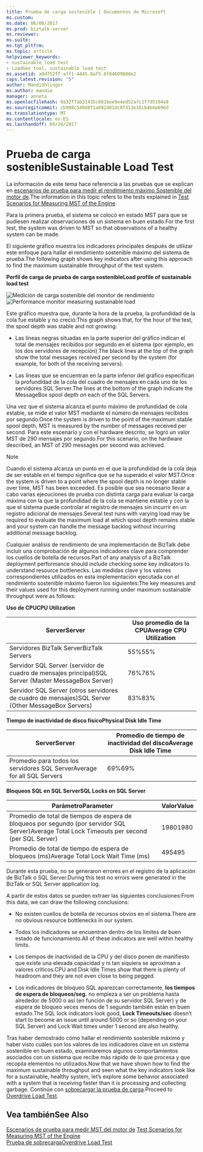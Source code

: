 ```yaml
---
title: Prueba de carga sostenible | Documentos de Microsoft
ms.custom: 
ms.date: 06/08/2017
ms.prod: biztalk-server
ms.reviewer: 
ms.suite: 
ms.tgt_pltfrm: 
ms.topic: article
helpviewer_keywords:
- sustainable load test
- LoadGen tool, sustainable load test
ms.assetid: a9d752ff-aff1-4445-8af5-8f84609880e2
caps.latest.revision: "5"
author: MandiOhlinger
ms.author: mandia
manager: anneta
ms.openlocfilehash: 0a32f7ab31435cb81bee9e4ed52afc1f7d5194e8
ms.sourcegitcommit: cb908c540d8f1a692d01dc8f313e16cb4b4e696d
ms.translationtype: MT
ms.contentlocale: es-ES
ms.lasthandoff: 09/20/2017
---
```

# <a name="sustainable-load-test"></a><span data-ttu-id="858c2-102">Prueba de carga sostenible</span><span class="sxs-lookup"><span data-stu-id="858c2-102">Sustainable Load Test</span></span>
<span data-ttu-id="858c2-103">La información de este tema hace referencia a las pruebas que se explican en [escenarios de prueba para medir el rendimiento máximo Sostenible del motor de](../core/test-scenarios-for-measuring-mst-of-the-engine.md).</span><span class="sxs-lookup"><span data-stu-id="858c2-103">The information in this topic refers to the tests explained in [Test Scenarios for Measuring MST of the Engine](../core/test-scenarios-for-measuring-mst-of-the-engine.md).</span></span>  
  
 <span data-ttu-id="858c2-104">Para la primera prueba, el sistema se colocó en estado MST para que se pudiesen realizar observaciones de un sistema en buen estado.</span><span class="sxs-lookup"><span data-stu-id="858c2-104">For the first test, the system was driven to MST so that observations of a healthy system can be made.</span></span>  
  
 <span data-ttu-id="858c2-105">El siguiente gráfico muestra los indicadores principales después de utilizar este enfoque para hallar el rendimiento sostenible máximo del sistema de prueba.</span><span class="sxs-lookup"><span data-stu-id="858c2-105">The following graph shows key indicators after using this approach to find the maximum sustainable throughput of the test system.</span></span>  
  
 <span data-ttu-id="858c2-106">**Perfil de carga de prueba de carga sostenible**</span><span class="sxs-lookup"><span data-stu-id="858c2-106">**Load profile of sustainable load test**</span></span>  
  
 <span data-ttu-id="858c2-107">![Medición de carga sostenible del monitor de rendimiento](../core/media/bts06-sustainable-load.gif "BTS06_Sustainable_Load")</span><span class="sxs-lookup"><span data-stu-id="858c2-107">![Performance monitor measuring sustainable load](../core/media/bts06-sustainable-load.gif "BTS06_Sustainable_Load")</span></span>  
  
 <span data-ttu-id="858c2-108">Este gráfico muestra que, durante la hora de la prueba, la profundidad de la cola fue estable y no creció:</span><span class="sxs-lookup"><span data-stu-id="858c2-108">This graph shows that, for the hour of the test, the spool depth was stable and not growing:</span></span>  
  
-   <span data-ttu-id="858c2-109">Las líneas negras situadas en la parte superior del gráfico indican el total de mensajes recibidos por segundo en el sistema (por ejemplo, en los dos servidores de recepción).</span><span class="sxs-lookup"><span data-stu-id="858c2-109">The black lines at the top of the graph show the total messages received per second by the system (for example, for both of the receiving servers).</span></span>  
  
-   <span data-ttu-id="858c2-110">Las líneas que se encuentran en la parte inferior del gráfico especifican la profundidad de la cola del cuadro de mensajes en cada uno de los servidores SQL Server.</span><span class="sxs-lookup"><span data-stu-id="858c2-110">The lines at the bottom of the graph indicate the MessageBox spool depth on each of the SQL Servers.</span></span>  
  
 <span data-ttu-id="858c2-111">Una vez que el sistema alcanza el punto máximo de profundidad de cola estable, se mide el valor MST mediante el número de mensajes recibidos por segundo.</span><span class="sxs-lookup"><span data-stu-id="858c2-111">Once the system is driven to the point of the maximum stable spool depth, MST is measured by the number of messages received per second.</span></span> <span data-ttu-id="858c2-112">Para este escenario y con el hardware descrito, se logró un valor MST de 290 mensajes por segundo.</span><span class="sxs-lookup"><span data-stu-id="858c2-112">For this scenario, on the hardware described, an MST of 290 messages per second was achieved.</span></span>  
  
> [!NOTE]
>  <span data-ttu-id="858c2-113">Cuando el sistema alcanza un punto en el que la profundidad de la cola deja de ser estable en el tiempo significa que se ha superado el valor MST.</span><span class="sxs-lookup"><span data-stu-id="858c2-113">Once the system is driven to a point where the spool depth is no longer stable over time, MST has been exceeded.</span></span> <span data-ttu-id="858c2-114">Es posible que sea necesario llevar a cabo varias ejecuciones de prueba con distinta carga para evaluar la carga máxima con la que la profundidad de la cola se mantiene estable y con la que el sistema puede controlar el registro de mensajes sin incurrir en un registro adicional de mensajes.</span><span class="sxs-lookup"><span data-stu-id="858c2-114">Several test runs with varying load may be required to evaluate the maximum load at which spool depth remains stable and your system can handle the message backlog without incurring additional message backlog.</span></span>  
  
 <span data-ttu-id="858c2-115">Cualquier análisis de rendimiento de una implementación de BizTalk debe incluir una comprobación de algunos indicadores clave para comprender los cuellos de botella de recursos.</span><span class="sxs-lookup"><span data-stu-id="858c2-115">Part of any analysis of a BizTalk deployment performance should include checking some key indicators to understand resource bottlenecks.</span></span> <span data-ttu-id="858c2-116">Las medidas clave y los valores correspondientes utilizados en esta implementación ejecutada con el rendimiento sostenible máximo fueron los siguientes:</span><span class="sxs-lookup"><span data-stu-id="858c2-116">The key measures and their values used for this deployment running under maximum sustainable throughput were as follows:</span></span>  
  
 <span data-ttu-id="858c2-117">**Uso de CPU**</span><span class="sxs-lookup"><span data-stu-id="858c2-117">**CPU Utilization**</span></span>  
  
|<span data-ttu-id="858c2-118">Server</span><span class="sxs-lookup"><span data-stu-id="858c2-118">Server</span></span>|<span data-ttu-id="858c2-119">Uso promedio de la CPU</span><span class="sxs-lookup"><span data-stu-id="858c2-119">Average CPU Utilization</span></span>|  
|------------|-----------------------------|  
|<span data-ttu-id="858c2-120">Servidores BizTalk Server</span><span class="sxs-lookup"><span data-stu-id="858c2-120">BizTalk Servers</span></span>|<span data-ttu-id="858c2-121">55%</span><span class="sxs-lookup"><span data-stu-id="858c2-121">55%</span></span>|  
|<span data-ttu-id="858c2-122">Servidor SQL Server (servidor de cuadro de mensajes principal)</span><span class="sxs-lookup"><span data-stu-id="858c2-122">SQL Server (Master MessageBox Server)</span></span>|<span data-ttu-id="858c2-123">76%</span><span class="sxs-lookup"><span data-stu-id="858c2-123">76%</span></span>|  
|<span data-ttu-id="858c2-124">Servidor SQL Server (otros servidores de cuadro de mensajes)</span><span class="sxs-lookup"><span data-stu-id="858c2-124">SQL Server (Other MessageBox Servers)</span></span>|<span data-ttu-id="858c2-125">83%</span><span class="sxs-lookup"><span data-stu-id="858c2-125">83%</span></span>|  
  
 <span data-ttu-id="858c2-126">**Tiempo de inactividad de disco físico**</span><span class="sxs-lookup"><span data-stu-id="858c2-126">**Physical Disk Idle Time**</span></span>  
  
|<span data-ttu-id="858c2-127">Server</span><span class="sxs-lookup"><span data-stu-id="858c2-127">Server</span></span>|<span data-ttu-id="858c2-128">Promedio de tiempo de inactividad del disco</span><span class="sxs-lookup"><span data-stu-id="858c2-128">Average Disk Idle Time</span></span>|  
|------------|----------------------------|  
|<span data-ttu-id="858c2-129">Promedio para todos los servidores SQL Server</span><span class="sxs-lookup"><span data-stu-id="858c2-129">Average for all SQL Servers</span></span>|<span data-ttu-id="858c2-130">69%</span><span class="sxs-lookup"><span data-stu-id="858c2-130">69%</span></span>|  
  
 <span data-ttu-id="858c2-131">**Bloqueos SQL en SQL Server**</span><span class="sxs-lookup"><span data-stu-id="858c2-131">**SQL Locks on SQL Server**</span></span>  
  
|<span data-ttu-id="858c2-132">Parámetro</span><span class="sxs-lookup"><span data-stu-id="858c2-132">Parameter</span></span>|<span data-ttu-id="858c2-133">Valor</span><span class="sxs-lookup"><span data-stu-id="858c2-133">Value</span></span>|  
|---------------|-----------|  
|<span data-ttu-id="858c2-134">Promedio de total de tiempos de espera de bloqueos por segundo (por servidor SQL Server)</span><span class="sxs-lookup"><span data-stu-id="858c2-134">Average Total Lock Timeouts per second (per SQL Server)</span></span>|<span data-ttu-id="858c2-135">1980</span><span class="sxs-lookup"><span data-stu-id="858c2-135">1980</span></span>|  
|<span data-ttu-id="858c2-136">Promedio de total de tiempo de espera de bloqueos (ms)</span><span class="sxs-lookup"><span data-stu-id="858c2-136">Average Total Lock Wait Time (ms)</span></span>|<span data-ttu-id="858c2-137">495</span><span class="sxs-lookup"><span data-stu-id="858c2-137">495</span></span>|  
  
 <span data-ttu-id="858c2-138">Durante esta prueba, no se generaron errores en el registro de la aplicación de BizTalk o SQL Server.</span><span class="sxs-lookup"><span data-stu-id="858c2-138">During this test no errors were generated in the BizTalk or SQL Server application log.</span></span>  
  
 <span data-ttu-id="858c2-139">A partir de estos datos se pueden extraer las siguientes conclusiones:</span><span class="sxs-lookup"><span data-stu-id="858c2-139">From this data, we can draw the following conclusions:</span></span>  
  
-   <span data-ttu-id="858c2-140">No existen cuellos de botella de recursos obvios en el sistema.</span><span class="sxs-lookup"><span data-stu-id="858c2-140">There are no obvious resource bottlenecks in our system.</span></span>  
  
-   <span data-ttu-id="858c2-141">Todos los indicadores se encuentran dentro de los límites de buen estado de funcionamiento.</span><span class="sxs-lookup"><span data-stu-id="858c2-141">All of these indicators are well within healthy limits.</span></span>  
  
-   <span data-ttu-id="858c2-142">Los tiempos de inactividad de la CPU y del disco ponen de manifiesto que existe una elevada capacidad y ni tan siquiera se aproximan a valores críticos.</span><span class="sxs-lookup"><span data-stu-id="858c2-142">CPU and Disk Idle Times show that there is plenty of headroom and they are not even close to being pegged.</span></span>  
  
-   <span data-ttu-id="858c2-143">Los indicadores de bloqueo SQL aparezcan correctamente, **los tiempos de espera de bloqueos/seg.** no empieza a ser un problema hasta alrededor de 5000 o así (en función de su servidor SQL Server) y de espera de bloqueo veces menos de 1 segundo también están en buen estado.</span><span class="sxs-lookup"><span data-stu-id="858c2-143">The SQL lock indicators look good, **Lock Timeouts/sec** doesn’t start to become an issue until around 5000 or so (depending on your SQL Server) and Lock Wait times under 1 second are also healthy.</span></span>  
  
 <span data-ttu-id="858c2-144">Tras haber demostrado cómo hallar el rendimiento sostenible máximo y haber visto cuáles son los valores de los indicadores clave en un sistema sostenible en buen estado, examinaremos algunos comportamientos asociados con un sistema que recibe más rápido de lo que procesa y que recopila elementos no utilizados.</span><span class="sxs-lookup"><span data-stu-id="858c2-144">Now that we have shown how to find the maximum sustainable throughput and seen what the key indicators look like for a sustainable, healthy system, let’s explore some behavior associated with a system that is receiving faster than it is processing and collecting garbage.</span></span> <span data-ttu-id="858c2-145">Continúe con [sobrecargar la prueba de carga](../core/overdrive-load-test.md).</span><span class="sxs-lookup"><span data-stu-id="858c2-145">Proceed to [Overdrive Load Test](../core/overdrive-load-test.md).</span></span>  
  
## <a name="see-also"></a><span data-ttu-id="858c2-146">Vea también</span><span class="sxs-lookup"><span data-stu-id="858c2-146">See Also</span></span>  
 <span data-ttu-id="858c2-147">[Escenarios de prueba para medir MST del motor de](../core/test-scenarios-for-measuring-mst-of-the-engine.md) </span><span class="sxs-lookup"><span data-stu-id="858c2-147">[Test Scenarios for Measuring MST of the Engine](../core/test-scenarios-for-measuring-mst-of-the-engine.md) </span></span>  
 [<span data-ttu-id="858c2-148">Prueba de sobrecarga</span><span class="sxs-lookup"><span data-stu-id="858c2-148">Overdrive Load Test</span></span>](../core/overdrive-load-test.md)